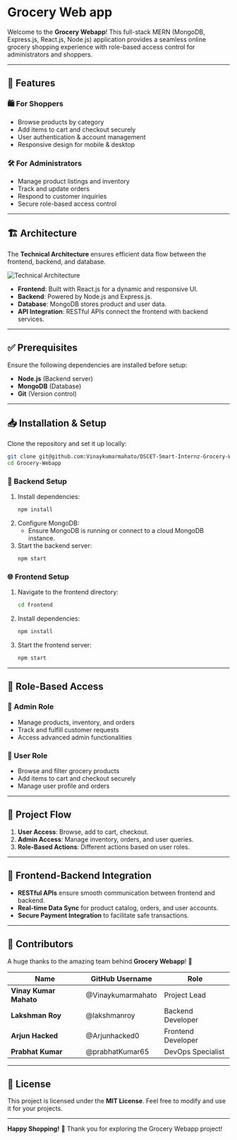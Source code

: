 # Grocery Web app

Welcome to the **Grocery Webapp**! This full-stack MERN (MongoDB, Express.js, React.js, Node.js) application provides a seamless online grocery shopping experience with role-based access control for administrators and shoppers.

---

## 🚀 Features

### 🛍️ For Shoppers
- Browse products by category
- Add items to cart and checkout securely
- User authentication & account management
- Responsive design for mobile & desktop

### 🛠️ For Administrators
- Manage product listings and inventory
- Track and update orders
- Respond to customer inquiries
- Secure role-based access control

---

## 🏗️ Architecture

The **Technical Architecture** ensures efficient data flow between the frontend, backend, and database.

![Technical Architecture](https://github.com/Vinaykumarmahato/DSCET-Smart-Internz-Grocery-Web-App/blob/main/project%20architecture.jpg)

- **Frontend**: Built with React.js for a dynamic and responsive UI.
- **Backend**: Powered by Node.js and Express.js.
- **Database**: MongoDB stores product and user data.
- **API Integration**: RESTful APIs connect the frontend with backend services.

---

## ✅ Prerequisites
Ensure the following dependencies are installed before setup:

- **Node.js** (Backend server)
- **MongoDB** (Database)
- **Git** (Version control)

---

## 📥 Installation & Setup
Clone the repository and set it up locally:

```bash
git clone git@github.com:Vinaykumarmahato/DSCET-Smart-Internz-Grocery-Web-App.git
cd Grocery-Webapp
```

### 🔄 Backend Setup
1. Install dependencies:
   ```bash
   npm install
   ```
2. Configure MongoDB:
   - Ensure MongoDB is running or connect to a cloud MongoDB instance.
3. Start the backend server:
   ```bash
   npm start
   ```

### 🌐 Frontend Setup
1. Navigate to the frontend directory:
   ```bash
   cd frontend
   ```
2. Install dependencies:
   ```bash
   npm install
   ```
3. Start the frontend server:
   ```bash
   npm start
   ```

---

## 🔑 Role-Based Access
### 👤 Admin Role
- Manage products, inventory, and orders
- Track and fulfill customer requests
- Access advanced admin functionalities

### 🛒 User Role
- Browse and filter grocery products
- Add items to cart and checkout securely
- Manage user profile and orders

---

## 📌 Project Flow
1. **User Access**: Browse, add to cart, checkout.
2. **Admin Access**: Manage inventory, orders, and user queries.
3. **Role-Based Actions**: Different actions based on user roles.

---

## 🔗 Frontend-Backend Integration
- **RESTful APIs** ensure smooth communication between frontend and backend.
- **Real-time Data Sync** for product catalog, orders, and user accounts.
- **Secure Payment Integration** to facilitate safe transactions.

---

## 👥 Contributors
A huge thanks to the amazing team behind **Grocery Webapp**! 🙌

| Name            | GitHub Username       | Role                 |
|----------------|----------------------|----------------------|
| **Vinay Kumar Mahato** | @Vinaykumarmahato | Project Lead         |
| **Lakshman Roy** | @lakshmanroy         | Backend Developer    |
| **Arjun Hacked** | @Arjunhacked0        | Frontend Developer   |
| **Prabhat Kumar** | @prabhatKumar65      | DevOps Specialist    |

---

## 📜 License
This project is licensed under the **MIT License**. Feel free to modify and use it for your projects.

---

**Happy Shopping!** 🛒 Thank you for exploring the Grocery Webapp project!

